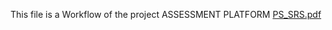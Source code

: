 This file is a Workflow of the project ASSESSMENT PLATFORM [PS_SRS.pdf](https://github.com/user-attachments/files/16437755/PS_SRS.pdf)
